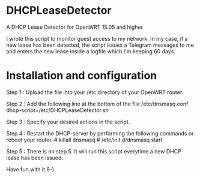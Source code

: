 # DHCPLeaseDetector
A DHCP Lease Detector for OpenWRT 15.05 and higher

I wrote this script to monitor guest access to my network. In my case, if a new
lease has been detected, the script issues a Telegram messages to me and enters
the new lease inside a logfile which I'm keeping 60 days.

Installation and configuration
=
Step 1 : Upload the file into your /etc directory of your OpenWRT router.

Step 2 : Add the following line at the bottom of the file /etc/dnsmasq.conf
         dhcp-script=/etc/DHCPLeaseDetector.sh
         
Step 3 : Specify your desired actions in the script.

Step 4 : Restart the DHCP-server by performing the following commands or reboot
         your router.
         # killall dnsmasq
         # /etc/init.d/dnsmasq start
         
Step 5 : There is no step 5. It will run this script everytime a new DHCP lease
         has been issued.

Have fun with it 8-)
